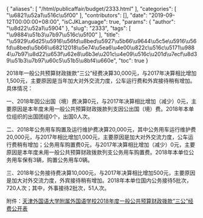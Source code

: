 {
    "aliases": [
        "/html/publicaffair/budget/2333.html"
    ],
    "categories": [
        "\u6821\u52a1\u516c\u5f00"
    ],
    "contributors": [],
    "date": "2019-09-12T00:00:00+08:00",
    "isCJKLanguage": true,
    "params": {
        "author": "\u8d22\u52a1\u5904"
    },
    "slug": "2333",
    "tags": [
        "\u9884\u51b3\u7b97\u516c\u5f00"
    ],
    "title": "\u5929\u6d25\u5916\u56fd\u8bed\u5927\u5b66\u9644\u5c5e\u5916\u56fd\u8bed\u5b66\u68212018\u5e74\u5ea6\u4e00\u822c\u516c\u5171\u9884\u7b97\u8d22\u653f\u62e8\u6b3e\u201c\u4e09\u516c\u201d\u7ecf\u8d39\u51b3\u7b97\u60c5\u51b5\u8bf4\u660e",
    "toc": true
}

  





2018年一般公共预算财政拨款“三公”经费决算30,000元，与2017年决算相比增加1,500元，主要原因是当年加大对外交流力度，公车运行费和外宾接待稍有增加。具体情况：




一、2018年因公出国（境）费决算0元，与2017年决算相比增加（减少）0元，主要原因是本年度未用一般公共预算财政拨款列支因公出国（境）费。2018年本单位组织的出国团组0个，出国0人次。




二、2018年公务用车购置及运行维护费决算20,000元，其中公务用车运行维护费20,000元，与2017年相比增加1,000元，主要原因是加大对外交流力度，公车运行费稍有增加；公务用车购置费0元，与2017年决算相比增加（减少）0元，主要原因是本年度未用一般公共预算财政拨款列支公务用车购置费。2018年本单位公务用车保有3辆，购置公务用车0辆。




三、2018年公务接待费决算10,000元，与2017年决算相比增加500元，主要原因是加大对外交流力度，外宾接待稍有增加。2018年本单位国内公务接待5批次，720人次；其中，外事接待2批次，51人次。



  


  





附件：[天津外国语大学附属外国语学校2018年度一般公共预算财政拨款“三公”经费公开表](http://tfls.tj.edu.cn/images/soft/190912/1-1Z912135S5X4.xlsx)




  






  






  






  






  






  




